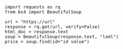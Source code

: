 <pre>
import requests as rq
from bs4 import BeautifulSoup

url = "https://url"
response = rq.get(url, verify=False)
html_doc = response.text
soup = BeautifulSoup(response.text, "lxml")
price = soup.find(id="id_value")
</pre>